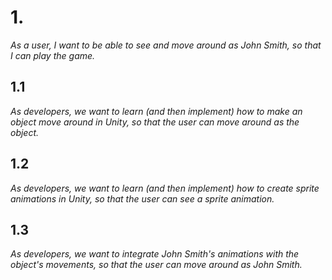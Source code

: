 # 1. 
*As a user, I want to be able to see and move around as John Smith, so that I can play the game.*

## 1.1 
*As developers, we want to learn (and then implement) how to make an object move around in Unity, so that the user can move around as the object.*

## 1.2 
*As developers, we want to learn (and then implement) how to create sprite animations in Unity, so that the user can see a sprite animation.*

## 1.3
*As developers, we want to integrate John Smith's animations with the object's movements, so that the user can move around as John Smith.*

